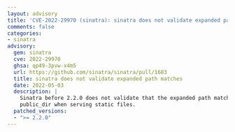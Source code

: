 ```yaml
---
layout: advisory
title: 'CVE-2022-29970 (sinatra): sinatra does not validate expanded path matches'
comments: false
categories:
- sinatra
advisory:
  gem: sinatra
  cve: 2022-29970
  ghsa: qp49-3pvw-x4m5
  url: https://github.com/sinatra/sinatra/pull/1683
  title: sinatra does not validate expanded path matches
  date: 2022-05-03
  description: |
    Sinatra before 2.2.0 does not validate that the expanded path matches
    public_dir when serving static files.
  patched_versions:
  - ">= 2.2.0"
---
```

